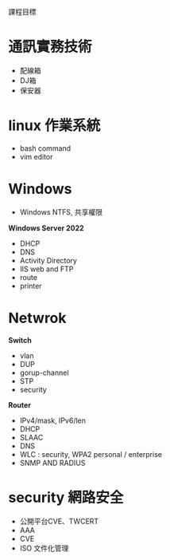 課程目標
#  通訊實務技術
   * 配線箱
   * DJ箱
   * 保安器
#  linux 作業系統
   * bash command
   * vim editor
# Windows
   * Windows NTFS, 共享權限

   **Windows Server 2022**
   * DHCP
   * DNS
   * Activity Directory
   * IIS web and FTP
   * route
   * printer
# Netwrok

   **Switch**
   * vlan
   * DUP
   * gorup-channel
   * STP
   * security

   **Router**
   * IPv4/mask, IPv6/len
   * DHCP
   * SLAAC
   * DNS
   * WLC : security, WPA2 personal / enterprise
   * SNMP AND RADIUS

# security 網路安全
   * 公開平台CVE、TWCERT
   * AAA
   * CVE
   * ISO 文件化管理

